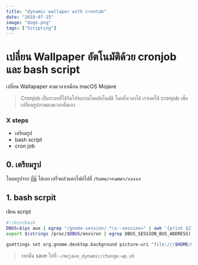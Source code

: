 ```yaml
---
title: "dynamic wallaper with crontab"
date: "2019-07-15"
image: "doge.png"
tags: ["Scripting"]
---
```


# เปลี่ยน Wallpaper อัตโนมัติด้วย cronjob และ bash script

เปลี่ยน Wallapaper ตามเวลาเหมือน macOS Mojave

> Cronjob เป็นระบบที่ใช้รันโปรแกรมโดยอัตโนมัติ โดยตั้งเวลาได้
> เราเลยใช้ cronjob เพื่อเปลี่ยนรูปภาพตามเวลานั่นเอง

### X steps

- เตรียมรูป
- bash script
- cron job

## 0. เตรียมรูป

โหลดรูปจาก [ที่นี่](www.google.com) ได้เลย
เสร็จแล้วแตกไฟล์ไปที่ `/home/<name>/xxxxx`

## 1. bash scrpit

เขียน script

```bash
#!/bin/bash
DBUS=$(ps aux | egrep "/gnome-session/.*\s--session=" | awk '{print $2}')
export $(strings /proc/$DBUS/environ | egrep DBUS_SESSION_BUS_ADDRESS)

gsettings set org.gnome.desktop.background picture-uri "file:///$HOME/mojave_dynamic/mojave_dynamic_$(($(date +%H)*2/3+1)).jpeg"
```

> จากนั้น save ไปที่ `~/mojave_dynamic/change-wp.sh`
